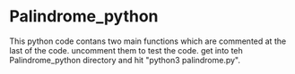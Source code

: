 # Palindrome_python
This python code contans two main functions which are commented at the last of the code. uncomment them to test the code.
get into teh Palindrome_python directory and hit "python3 palindrome.py".
